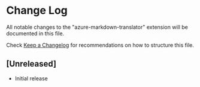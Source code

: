 # Change Log

All notable changes to the "azure-markdown-translator" extension will be documented in this file.

Check [Keep a Changelog](http://keepachangelog.com/) for recommendations on how to structure this file.

## [Unreleased]

- Initial release